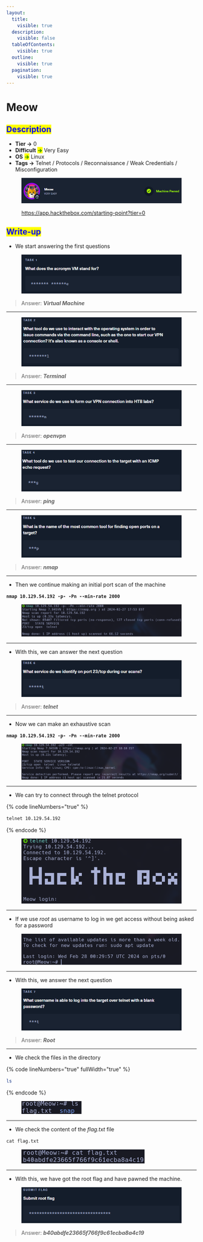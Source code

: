 ```yaml
---
layout:
  title:
    visible: true
  description:
    visible: false
  tableOfContents:
    visible: true
  outline:
    visible: true
  pagination:
    visible: true
---
```


# Meow

## <mark style="color:blue;">Description</mark>

* **Tier **<mark style="color:green;">**->**</mark> 0
* **Difficult** <mark style="color:green;">**->**</mark> Very Easy
* **OS** <mark style="color:green;">**->**</mark> Linux
* **Tags **<mark style="color:green;">**->**</mark> Telnet / Protocols / Reconnaissance / Weak Credentials / Misconfiguration

<figure><img src="../../.gitbook/assets/image (19) (1).png" alt=""><figcaption><p><a href="https://app.hackthebox.com/starting-point?tier=0">https://app.hackthebox.com/starting-point?tier=0</a></p></figcaption></figure>

## <mark style="color:blue;">Write-up</mark>

* We start answering the first questions

<figure><img src="../../.gitbook/assets/image (27) (1).png" alt=""><figcaption></figcaption></figure>

> Answer: _**Virtual Machine**_

***

<figure><img src="../../.gitbook/assets/image (28) (1).png" alt=""><figcaption></figcaption></figure>

> Answer: _**Terminal**_

***

<figure><img src="../../.gitbook/assets/image (29) (1).png" alt=""><figcaption></figcaption></figure>

> Answer: _**openvpn**_

***

<figure><img src="../../.gitbook/assets/image (30) (1).png" alt=""><figcaption></figcaption></figure>

> Answer: _**ping**_

***

<figure><img src="../../.gitbook/assets/image (31) (1).png" alt=""><figcaption></figcaption></figure>

> Answer: _**nmap**_

***

* Then we continue making an initial port scan of the machine

<pre class="language-bash" data-line-numbers><code class="lang-bash"><strong>nmap 10.129.54.192 -p- -Pn --min-rate 2000
</strong></code></pre>

<figure><img src="../../.gitbook/assets/image (24) (1).png" alt=""><figcaption></figcaption></figure>

***

* With this, we can answer the next question

<figure><img src="../../.gitbook/assets/image (32) (1).png" alt=""><figcaption></figcaption></figure>

> Answer: _**telnet**_

***

* Now we can make an exhaustive scan

<pre class="language-bash" data-line-numbers><code class="lang-bash"><strong>nmap 10.129.54.192 -p- -Pn --min-rate 2000
</strong></code></pre>

<figure><img src="../../.gitbook/assets/image (25) (1).png" alt=""><figcaption></figcaption></figure>

***

* We can try to connect through the telnet protocol

{% code lineNumbers="true" %}
```bash
telnet 10.129.54.192
```
{% endcode %}

<div align="center" data-full-width="false">

<figure><img src="../../.gitbook/assets/image (33) (1).png" alt=""><figcaption></figcaption></figure>

</div>

***

* If we use _root_ as username to log in we get access without being asked for a password

<figure><img src="../../.gitbook/assets/image (38) (1).png" alt=""><figcaption></figcaption></figure>

***

* With this, we answer the next question

<figure><img src="../../.gitbook/assets/image (37) (1).png" alt=""><figcaption></figcaption></figure>

> Answer: _**Root**_

***

* We check the files in the directory

{% code lineNumbers="true" fullWidth="true" %}
```bash
ls
```
{% endcode %}

<figure><img src="../../.gitbook/assets/image (41) (1).png" alt=""><figcaption></figcaption></figure>

***

* We check the content of the _flag.txt_ file

```purebasic
cat flag.txt
```

<figure><img src="../../.gitbook/assets/image (40) (1).png" alt=""><figcaption></figcaption></figure>

***

* With this, we have got the root flag and have pawned the machine.

<figure><img src="../../.gitbook/assets/image (39) (1).png" alt=""><figcaption></figcaption></figure>

> Answer: _**b40abdfe23665f766f9c61ecba8a4c19**_
